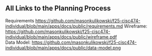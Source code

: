 ## All Links to the Planning Process

Requirements
https://github.com/masonkulikowski/f25-cisc474-individual/blob/main/apps/docs/public/requirements.md
Wireframe:
https://github.com/masonkulikowski/f25-cisc474-individual/blob/main/apps/docs/public/wireframe.pdf<br>
Data Model: 
https://github.com/masonkulikowski/f25-cisc474-individual/blob/main/apps/docs/public/data-model.png
